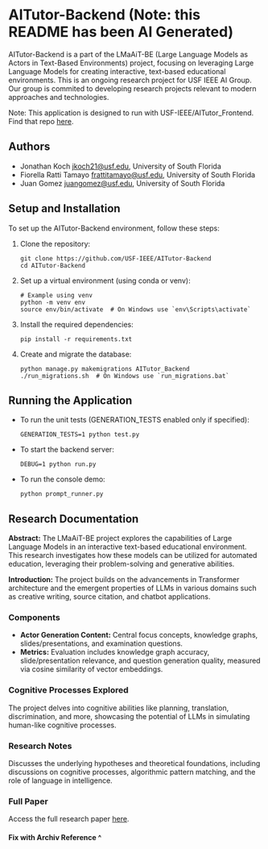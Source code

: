 # AITutor-Backend (Note: this README has been AI Generated)

AITutor-Backend is a part of the LMaAiT-BE (Large Language Models as Actors in Text-Based Environments) project, focusing on leveraging Large Language Models for creating interactive, text-based educational environments. This is an ongoing research project for USF IEEE AI Group. Our group is commited to developing research projects relevant to modern approaches and technologies.

Note: This application is designed to run with USF-IEEE/AITutor_Frontend. Find that repo [here](https://github.com/USF-IEEE/AITutor-Frontend).

## Authors

- Jonathan Koch <jkoch21@usf.edu>, University of South Florida
- Fiorella Ratti Tamayo <frattitamayo@usf.edu>, University of South Florida
- Juan Gomez <juangomez@usf.edu>, University of South Florida

## Setup and Installation

To set up the AITutor-Backend environment, follow these steps:

1. Clone the repository:
   ```
   git clone https://github.com/USF-IEEE/AITutor-Backend
   cd AITutor-Backend
   ```

2. Set up a virtual environment (using conda or venv):
   ```
   # Example using venv
   python -m venv env
   source env/bin/activate  # On Windows use `env\Scripts\activate`
   ```

3. Install the required dependencies:
   ```
   pip install -r requirements.txt
   ```

4. Create and migrate the database:
   ```
   python manage.py makemigrations AITutor_Backend
   ./run_migrations.sh  # On Windows use `run_migrations.bat`
   ```

## Running the Application

- To run the unit tests (GENERATION_TESTS enabled only if specified):
  ```
  GENERATION_TESTS=1 python test.py
  ```

- To start the backend server:
  ```
  DEBUG=1 python run.py
  ```

- To run the console demo:
  ```
  python prompt_runner.py
  ```

## Research Documentation

**Abstract:** The LMaAiT-BE project explores the capabilities of Large Language Models in an interactive text-based educational environment. This research investigates how these models can be utilized for automated education, leveraging their problem-solving and generative abilities.

**Introduction:** The project builds on the advancements in Transformer architecture and the emergent properties of LLMs in various domains such as creative writing, source citation, and chatbot applications.

### Components

- **Actor Generation Content:** Central focus concepts, knowledge graphs, slides/presentations, and examination questions.
- **Metrics:** Evaluation includes knowledge graph accuracy, slide/presentation relevance, and question generation quality, measured via cosine similarity of vector embeddings.

### Cognitive Processes Explored

The project delves into cognitive abilities like planning, translation, discrimination, and more, showcasing the potential of LLMs in simulating human-like cognitive processes.

### Research Notes

Discusses the underlying hypotheses and theoretical foundations, including discussions on cognitive processes, algorithmic pattern matching, and the role of language in intelligence.

### Full Paper

Access the full research paper [here](https://www.overleaf.com/read/sbwnyxczkrcj#49db64).

#### Fix with Archiv Reference ^
